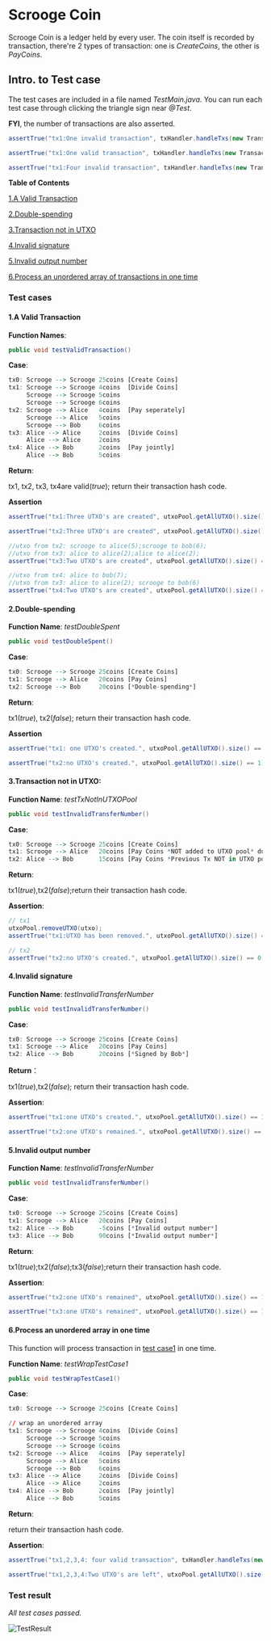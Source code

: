 

# Scrooge Coin

Scrooge Coin is a ledger held by every user. The coin itself is recorded by transaction, there're 2 types of transaction: one is *CreateCoins*, the other is *PayCoins*. 

## Intro. to Test case

The test cases are included in a file named *TestMain.java*. You can run each test case through clicking the triangle sign near *@Test*.

**FYI**, the number of transactions are also asserted. 

```java
assertTrue("tx1:One invalid transaction", txHandler.handleTxs(new Transaction[]{tx1}).length == 0);

assertTrue("tx1:One valid transaction", txHandler.handleTxs(new Transaction[]{tx1}).length == 1);

assertTrue("tx1:Four invalid transaction", txHandler.handleTxs(new Transaction[]{tx1,tx2,tx3,tx4}).length == 4);
```



**Table of Contents**

[1.A Valid Transaction](#1.A-Valid-Transaction)

[2.Double-spending](#2.Double-spending)

[3.Transaction not in UTXO](#3.Transaction-not-in-UTXO)

[4.Invalid signature](#4.Invalid-signature)

[5.Invalid output number](#5.Invalid-output-number)

[6.Process an unordered array of transactions in one time](#6.Process-an-unordered-array-in-one-time)



### Test cases

#### 1.A Valid Transaction

**Function Names**:

```java
public void testValidTransaction()
```

**Case**:

```R
tx0: Scrooge --> Scrooge 25coins [Create Coins]
tx1: Scrooge --> Scrooge 4coins  [Divide Coins]
     Scrooge --> Scrooge 5coins
     Scrooge --> Scrooge 6coins  
tx2: Scrooge --> Alice   4coins  [Pay seperately]
	 Scrooge --> Alice   5coins
     Scrooge --> Bob     6coins
tx3: Alice --> Alice     2coins  [Divide Coins]
     Alice --> Alice     2coins
tx4: Alice --> Bob       2coins  [Pay jointly]
     Alice --> Bob       5coins
```

**Return**:

tx1, tx2, tx3, tx4are valid(*true*); return their transaction hash code.

**Assertion**

```java
assertTrue("tx1:Three UTXO's are created", utxoPool.getAllUTXO().size() == 3);

assertTrue("tx2:Three UTXO's are created", utxoPool.getAllUTXO().size() == 3);

//utxo from tx2: scrooge to alice(5);scrooge to bob(6);
//utxo from tx3: alice to alice(2);alice to alice(2);
assertTrue("tx3:Two UTXO's are created", utxoPool.getAllUTXO().size() == 4);

//utxo from tx4: alice to bob(7);
//utxo from tx3: alice to alice(2); scrooge to bob(6)
assertTrue("tx4:Two UTXO's are created", utxoPool.getAllUTXO().size() == 3);
```



#### 2.Double-spending

**Function Name**: *testDoubleSpent*

```java
public void testDoubleSpent() 
```

**Case**:

```R
tx0: Scrooge --> Scrooge 25coins [Create Coins]
tx1: Scrooge --> Alice   20coins [Pay Coins]
tx2: Scrooge --> Bob     20coins [*Double-spending*]
```

**Return**:

tx1(*true*), tx2(*false*); return their transaction hash code.

**Assertion**

```java
assertTrue("tx1: one UTXO's created.", utxoPool.getAllUTXO().size() == 1);

assertTrue("tx2:no UTXO's created.", utxoPool.getAllUTXO().size() == 1);
```



#### 3.Transaction not in UTXO:

**Function Name**: *testTxNotInUTXOPool*

```java
public void testInvalidTransferNumber()
```

**Case**:

```R
tx0: Scrooge --> Scrooge 25coins [Create Coins]
tx1: Scrooge --> Alice   20coins [Pay Coins *NOT added to UTXO pool* due to accidents]
tx2: Alice --> Bob       15coins [Pay Coins *Previous Tx NOT in UTXO pool*]       
```

**Return**:

tx1(*true*),tx2(*false*);return their transaction hash code.

**Assertion**:

```java
// tx1
utxoPool.removeUTXO(utxo);
assertTrue("tx1:UTXO has been removed.", utxoPool.getAllUTXO().size() == 0);

// tx2
assertTrue("tx2:no UTXO's created.", utxoPool.getAllUTXO().size() == 0);
```



#### 4.Invalid signature

**Function Name**: *testInvalidTransferNumber*

```java
public void testInvalidTransferNumber()
```

**Case**:

```R
tx0: Scrooge --> Scrooge 25coins [Create Coins]
tx1: Scrooge --> Alice   20coins [Pay Coins]
tx2: Alice --> Bob       20coins [*Signed by Bob*]
```

**Return**：

tx1(*true*),tx2(*false*); return their transaction hash code.

**Assertion**: 

```java
assertTrue("tx1:one UTXO's created.", utxoPool.getAllUTXO().size() == 1);

assertTrue("tx2:one UTXO's remained.", utxoPool.getAllUTXO().size() == 1);
```



#### 5.Invalid output number

**Function Name**: *testInvalidTransferNumber*

```java
public void testInvalidTransferNumber()
```

**Case**:

```R
tx0: Scrooge --> Scrooge 25coins [Create Coins]
tx1: Scrooge --> Alice   20coins [Pay Coins]
tx2: Alice --> Bob       -5coins [*Invalid output number*]
tx3: Alice --> Bob       90coins [*Invalid output number*]
```

**Return**:

tx1(*true*);tx2(*false*);tx3(*false*);return their transaction hash code.

**Assertion**:

```java
assertTrue("tx2:one UTXO's remained", utxoPool.getAllUTXO().size() == 1);

assertTrue("tx3:one UTXO's remained", utxoPool.getAllUTXO().size() == 1);
```



#### 6.Process an unordered array in one time

This function will process transaction in [test case1](#1.A-Valid-Transaction) in one time.

**Function Name**: *testWrapTestCase1*

```java
public void testWrapTestCase1()
```

**Case**:

```R
tx0: Scrooge --> Scrooge 25coins [Create Coins]

// wrap an unordered array
tx1: Scrooge --> Scrooge 4coins  [Divide Coins]
     Scrooge --> Scrooge 5coins
     Scrooge --> Scrooge 6coins  
tx2: Scrooge --> Alice   4coins  [Pay seperately]
	 Scrooge --> Alice   5coins
     Scrooge --> Bob     6coins
tx3: Alice --> Alice     2coins  [Divide Coins]
     Alice --> Alice     2coins
tx4: Alice --> Bob       2coins  [Pay jointly]
     Alice --> Bob       5coins
```

**Return**:

return their transaction hash code.

**Assertion**:

```java
assertTrue("tx1,2,3,4: four valid transaction", txHandler.handleTxs(new Transaction[]{tx1,tx2,tx3,tx4}).length == 4);

assertTrue("tx1,2,3,4:Two UTXO's are left", utxoPool.getAllUTXO().size() == 3);
```



### Test result

*All test cases passed.*

![TestResult](C:\Users\91592\Dropbox\Github\T_cell_staging\PHBS_BlockChain_2019\ScroogeCoin\TestResult.jpg)

